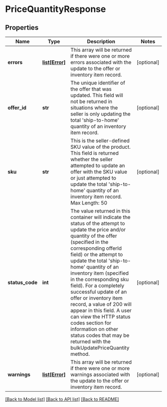 # PriceQuantityResponse

## Properties
Name | Type | Description | Notes
------------ | ------------- | ------------- | -------------
**errors** | [**list[Error]**](Error.md) | This array will be returned if there were one or more errors associated with the update to the offer or inventory item record. | [optional] 
**offer_id** | **str** | The unique identifier of the offer that was updated. This field will not be returned in situations where the seller is only updating the total &#x27;ship-to-home&#x27; quantity of an inventory item record. | [optional] 
**sku** | **str** | This is the seller-defined SKU value of the product. This field is returned whether the seller attempted to update an offer with the SKU value or just attempted to update the total &#x27;ship-to-home&#x27; quantity of an inventory item record. Max Length: 50 | [optional] 
**status_code** | **int** | The value returned in this container will indicate the status of the attempt to update the price and/or quantity of the offer (specified in the corresponding offerId field) or the attempt to update the total &#x27;ship-to-home&#x27; quantity of an inventory item (specified in the corresponding sku field). For a completely successful update of an offer or inventory item record, a value of 200 will appear in this field. A user can view the HTTP status codes section for information on other status codes that may be returned with the bulkUpdatePriceQuantity method. | [optional] 
**warnings** | [**list[Error]**](Error.md) | This array will be returned if there were one or more warnings associated with the update to the offer or inventory item record. | [optional] 

[[Back to Model list]](../README.md#documentation-for-models) [[Back to API list]](../README.md#documentation-for-api-endpoints) [[Back to README]](../README.md)

